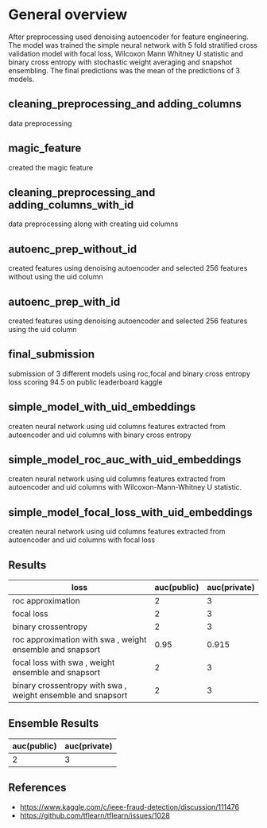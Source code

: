# General overview
After preprocessing used denoising autoencoder for feature engineering. The model was trained the simple neural network with 5 fold stratified cross validation model with focal loss, Wilcoxon Mann Whitney U statistic  and binary cross entropy with stochastic weight averaging and snapshot ensembling. The final predictions was the mean of the predictions of 3 models. 

## cleaning_preprocessing_and adding_columns
data preprocessing

## magic_feature
created the magic feature

## cleaning_preprocessing_and adding_columns_with_id
data preprocessing along with creating uid columns

## autoenc_prep_without_id 
created features using denoising autoencoder and selected 256 features without using the uid column

## autoenc_prep_with_id
created features using denoising autoencoder and selected 256 features using the uid column

## final_submission
submission of 3 different models using roc,focal and binary cross entropy loss scoring 94.5 on public leaderboard kaggle

## simple_model_with_uid_embeddings
createn neural network using uid columns features extracted from autoencoder and uid columns with binary cross entropy

## simple_model_roc_auc_with_uid_embeddings
createn neural network using uid columns features extracted from autoencoder and uid columns with Wilcoxon-Mann-Whitney U statistic.

## simple_model_focal_loss_with_uid_embeddings
createn neural network using uid columns features extracted from autoencoder and uid columns with focal loss




## Results

loss  | auc(public)|auc(private)
--- | --- | ---
roc approximation | 2 | 3
focal loss | 2 | 3
binary crossentropy | 2 | 3
roc approximation with swa , weight ensemble and snapsort| 0.95 | 0.915
focal loss with swa , weight ensemble and snapsort| 2 | 3
binary crossentropy with swa , weight ensemble and snapsort| 2 | 3


## Ensemble Results

 auc(public)|auc(private)
 --- | ---
 2 | 3


## References
- https://www.kaggle.com/c/ieee-fraud-detection/discussion/111476
- https://github.com/tflearn/tflearn/issues/1028
